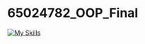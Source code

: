 # 65024782_OOP_Final



[![My Skills](https://skillicons.dev/icons?i=java&theme=light)](https://skillicons.dev)


